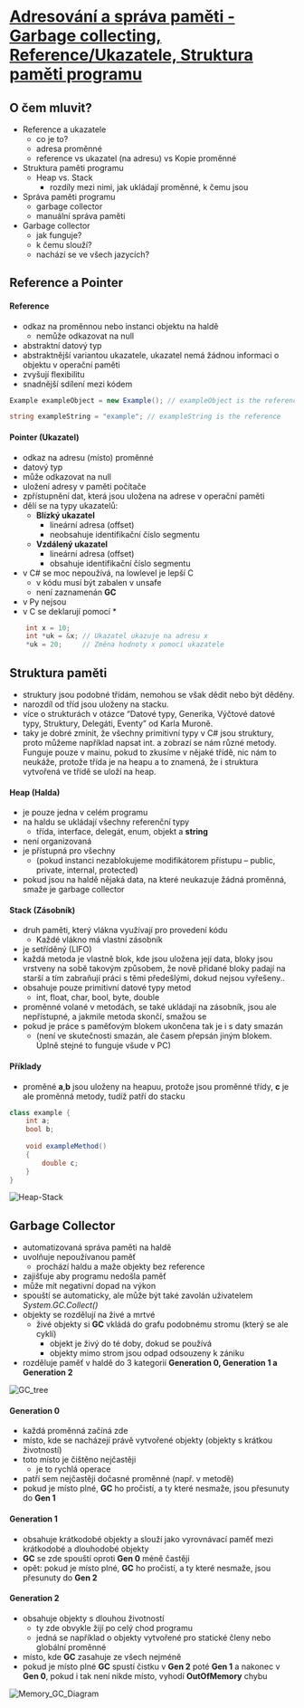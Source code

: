 # [Adresování a správa paměti - Garbage collecting, Reference/Ukazatele, Struktura paměti programu](https://youtu.be/zhQXxuwxqek?si=Eietvsgz-LvIm1e4)

## O čem mluvit?
- Reference a ukazatele
   - co je to?
   - adresa proměnné
   - reference vs ukazatel (na adresu) vs Kopie proměnné
- Struktura paměti programu
     - Heap vs. Stack
	     - rozdíly mezi nimi, jak ukládají proměnné, k čemu jsou
- Správa paměti programu
   - garbage collector
   - manuální správa paměti   
- Garbage collector 
    - jak funguje?
    - k čemu slouží?
    - nachází se ve všech jazycích?

## Reference a Pointer
#### Reference 
- odkaz na proměnnou nebo instanci objektu na haldě
	- nemůže odkazovat na null
- abstraktní datový typ
- abstraktnější variantou ukazatele, ukazatel nemá žádnou informaci o objektu v operační paměti
- zvyšují flexibilitu
- snadnější sdílení mezi kódem
```csharp
Example exampleObject = new Example(); // exampleObject is the reference

string exampleString = "example"; // exampleString is the reference
```

#### Pointer (Ukazatel)
- odkaz na adresu (místo) proměnné
- datový typ
- může odkazovat na null
- uložení adresy v paměti počítače
- zpřístupnění dat, která jsou uložena na adrese v operační paměti
- dělí se na typy ukazatelů:
	- **Blízký ukazatel**
		- lineární adresa (offset)
		- neobsahuje identifikační číslo segmentu
	- **Vzdálený ukazatel**
		- lineární adresa (offset)
		- obsahuje identifikační číslo segmentu
- v C# se moc nepoužívá, na lowlevel je lepší C
	- v kódu musí být zabalen v unsafe
	- není zaznamenán **GC**
- v Py nejsou
- v C se deklarují pomocí *
```c
	int x = 10;
	int *uk = &x; // Ukazatel ukazuje na adresu x
	*uk = 20;     // Změna hodnoty x pomocí ukazatele
```

## Struktura paměti
- struktury jsou podobné třídám, nemohou se však dědit nebo být děděny.
- narozdíl od tříd jsou uloženy na stacku.
- více o strukturách v otázce “Datové typy, Generika, Výčtové datové typy, Struktury, Delegáti, Eventy” od Karla Muroně.
- taky je dobré zmínit, že všechny primitivní typy v C# jsou struktury, proto můžeme například napsat int. a zobrazí se nám různé metody. Funguje pouze v mainu, pokud to zkusíme v nějaké třídě, nic nám to neukáže, protože třída je na heapu a to znamená, že i struktura vytvořená ve třídě se uloží na heap.

#### Heap (Halda)
- je pouze jedna v celém programu
- na haldu se ukládají všechny referenční typy 
	- třída, interface, delegát, enum, objekt a **string**
- není organizovaná
- je přístupná pro všechny
	- (pokud instanci nezablokujeme modifikátorem přístupu – public, private, internal, protected)
- pokud jsou na haldě nějaká data, na které neukazuje žádná proměnná, smaže je garbage collector

#### Stack (Zásobník)
- druh paměti, který vlákna využívají pro provedení kódu
	- Každé vlákno má vlastní zásobník
- je setříděný (LIFO)
- každá metoda je vlastně blok, kde jsou uložena její data, bloky jsou vrstveny na sobě takovým způsobem, že nově přidané bloky padají na starší a tím zabraňují práci s těmi předešlými, dokud nejsou vyřešeny..
- obsahuje pouze primitivní datové typy metod
	- int, float, char, bool, byte, double
- proměnné volané v metodách, se také ukládají na zásobník, jsou ale nepřístupné, a jakmile metoda skončí, smažou se
- pokud je práce s paměťovým blokem ukončena tak je i s daty smazán 
	- (není ve skutečnosti smazán, ale časem přepsán jiným blokem. Úplně stejné to funguje všude v PC)

#### Příklady
- proměné **a**,**b** jsou uloženy na heapuu, protože jsou proměnné třídy, **c** je ale proměnná metody, tudíž patří do stacku
```csharp
class example {
	int a;
	bool b;
	
	void exampleMethod()
	{
		double c;
	}
}
```

![Heap-Stack](../images/01_heap.png)

## Garbage Collector
- automatizovaná správa paměti na haldě
- uvolňuje nepoužívanou paměť
	- prochází haldu a maže objekty bez reference
- zajišťuje aby programu nedošla paměť
- může mít negativní dopad na výkon
- spouští se automaticky, ale může být také zavolán uživatelem *System.GC.Collect()*
- objekty se rozdělují na živé a mrtvé
	- živé objekty si **GC** vkládá do grafu podobnému stromu (který se ale cyklí)
		- objekt je živý do té doby, dokud se používá
		- objekty mimo strom jsou odpad odsouzeny k zániku
- rozděluje paměť v haldě do 3 kategorií **Generation 0, Generation 1 a Generation 2**

![GC_tree](../images/01_gc1.png)

#### Generation 0
- každá proměnná začíná zde
- místo, kde se nacházejí právě vytvořené objekty (objekty s krátkou životností)
- toto místo je čištěno nejčastěji
	- je to rychlá operace
- patří sem nejčastěji dočasné proměnné (např. v metodě)
- pokud je místo plné, **GC** ho pročistí, a ty které nesmaže, jsou přesunuty do **Gen 1**

#### Generation 1
- obsahuje krátkodobé objekty a slouží jako vyrovnávací paměť mezi krátkodobé a dlouhodobé objekty
- **GC** se zde spouští oproti **Gen 0** méně častěji
- opět: pokud je místo plné, **GC** ho pročistí, a ty které nesmaže, jsou přesunuty do **Gen 2**

#### Generation 2
- obsahuje objekty s dlouhou životností
	- ty zde obvykle žijí po celý chod programu
	- jedná se například o objekty vytvořené pro statické členy nebo globální proměnné
- místo, kde **GC** zasahuje ze všech nejméně
- pokud je místo plné **GC** spustí čistku v **Gen 2** poté **Gen 1** a nakonec v **Gen 0**, pokud i tak není nikde místo, vyhodí **OutOfMemory** chybu

![Memory_GC_Diagram](../images/01_gc2.png)